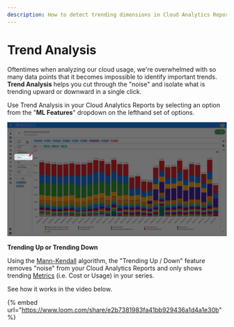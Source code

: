 ```yaml
---
description: How to detect trending dimensions in Cloud Analytics Reports
---
```


# Trend Analysis

Oftentimes when analyzing our cloud usage, we're overwhelmed with so many data points that it becomes impossible to identify important trends. **Trend Analysis** helps you cut through the "noise" and isolate what is trending upward or downward in a single click.

Use Trend Analysis in your Cloud Analytics Reports by selecting an option from the "**ML Features**" dropdown on the lefthand set of options.

![](../.gitbook/assets/mlfeaturesss.jpg)

**Trending Up or Trending Down**

Using the [Mann-Kendall](https://www.statisticshowto.com/mann-kendall-trend-test/) algorithm, the "Trending Up / Down" feature removes "noise" from your Cloud Analytics Reports and only shows trending [Metrics](https://help.doit-intl.com/cloud-analytics/editing-your-cloud-report#metric-options) \(i.e. Cost or Usage\) in your series.

See how it works in the video below.

{% embed url="https://www.loom.com/share/e2b7381983fa41bb929436a1d4a1e30b" %}

